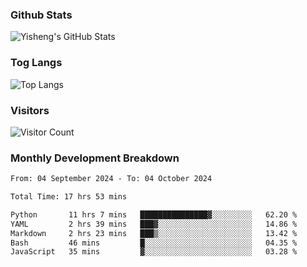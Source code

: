 ### Github Stats
![Yisheng's GitHub Stats](https://github-readme-stats-9qabuvhk1-gongyisheng.vercel.app/api?username=gongyisheng&count_private=true&show_icons=true)
### Tog Langs
![Top Langs](https://github-readme-stats-9qabuvhk1-gongyisheng.vercel.app/api/top-langs/?username=gongyisheng&layout=compact)
### Visitors
![Visitor Count](https://profile-counter.glitch.me/gongyisheng/count.svg)
### Monthly Development Breakdown
<!--START_SECTION:waka-->

```txt
From: 04 September 2024 - To: 04 October 2024

Total Time: 17 hrs 53 mins

Python       11 hrs 7 mins   ███████████████▓░░░░░░░░░   62.20 %
YAML         2 hrs 39 mins   ███▓░░░░░░░░░░░░░░░░░░░░░   14.86 %
Markdown     2 hrs 23 mins   ███▒░░░░░░░░░░░░░░░░░░░░░   13.42 %
Bash         46 mins         █░░░░░░░░░░░░░░░░░░░░░░░░   04.35 %
JavaScript   35 mins         ▓░░░░░░░░░░░░░░░░░░░░░░░░   03.28 %
```

<!--END_SECTION:waka-->

